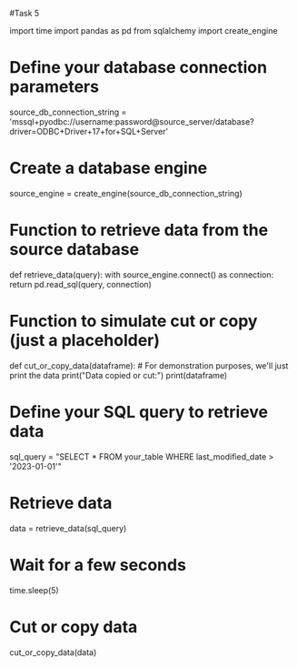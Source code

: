 #Task 5


import time
import pandas as pd
from sqlalchemy import create_engine

# Define your database connection parameters
source_db_connection_string = 'mssql+pyodbc://username:password@source_server/database?driver=ODBC+Driver+17+for+SQL+Server'

# Create a database engine
source_engine = create_engine(source_db_connection_string)

# Function to retrieve data from the source database
def retrieve_data(query):
    with source_engine.connect() as connection:
        return pd.read_sql(query, connection)

# Function to simulate cut or copy (just a placeholder)
def cut_or_copy_data(dataframe):
    # For demonstration purposes, we'll just print the data
    print("Data copied or cut:")
    print(dataframe)

# Define your SQL query to retrieve data
sql_query = "SELECT * FROM your_table WHERE last_modified_date > '2023-01-01'"

# Retrieve data
data = retrieve_data(sql_query)

# Wait for a few seconds
time.sleep(5)

# Cut or copy data
cut_or_copy_data(data)
